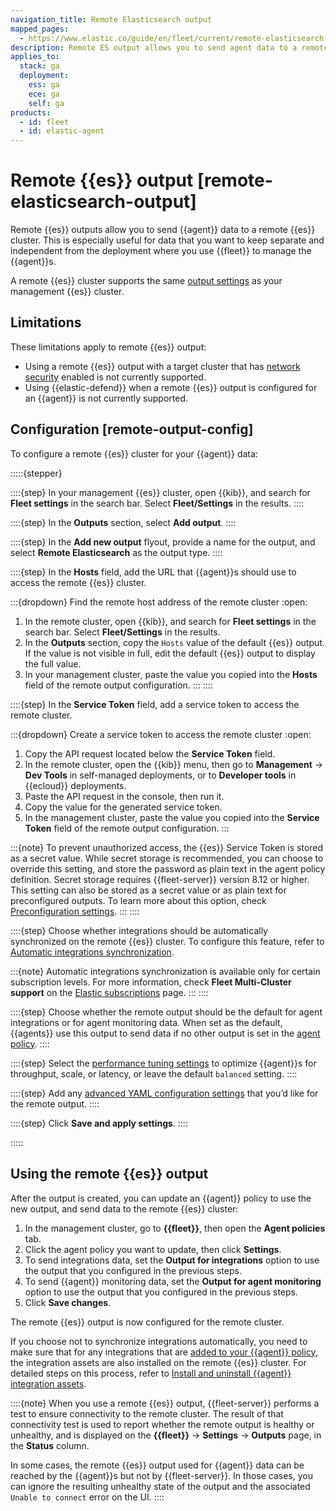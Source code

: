 ```yaml
---
navigation_title: Remote Elasticsearch output
mapped_pages:
  - https://www.elastic.co/guide/en/fleet/current/remote-elasticsearch-output.html
description: Remote ES output allows you to send agent data to a remote cluster, keeping data separate and independent from the deployment where you use Fleet.
applies_to:
  stack: ga
  deployment:
    ess: ga
    ece: ga
    self: ga
products:
  - id: fleet
  - id: elastic-agent
---
```


# Remote {{es}} output [remote-elasticsearch-output]

Remote {{es}} outputs allow you to send {{agent}} data to a remote {{es}} cluster. This is especially useful for data that you want to keep separate and independent from the deployment where you use {{fleet}} to manage the {{agent}}s.

A remote {{es}} cluster supports the same [output settings](/reference/fleet/es-output-settings.md) as your management {{es}} cluster.

## Limitations

These limitations apply to remote {{es}} output:

* Using a remote {{es}} output with a target cluster that has [network security](/deploy-manage/security/network-security.md) enabled is not currently supported.
* Using {{elastic-defend}} when a remote {{es}} output is configured for an {{agent}} is not currently supported.

## Configuration [remote-output-config]

To configure a remote {{es}} cluster for your {{agent}} data:

:::::{stepper}

::::{step}
In your management {{es}} cluster, open {{kib}}, and search for **Fleet settings** in the search bar. Select **Fleet/Settings** in the results.
::::

::::{step}
In the **Outputs** section, select **Add output**.
::::

::::{step}
In the **Add new output** flyout, provide a name for the output, and select **Remote Elasticsearch** as the output type.
::::

::::{step}
In the **Hosts** field, add the URL that {{agent}}s should use to access the remote {{es}} cluster.

:::{dropdown} Find the remote host address of the remote cluster
:open:
1. In the remote cluster, open {{kib}}, and search for **Fleet settings** in the search bar. Select **Fleet/Settings** in the results.
2. In the **Outputs** section, copy the `Hosts` value of the default {{es}} output. If the value is not visible in full, edit the default  {{es}} output to display the full value.
3. In your management cluster, paste the value you copied into the **Hosts** field of the remote output configuration.
:::
::::

::::{step}
In the **Service Token** field, add a service token to access the remote cluster.

:::{dropdown} Create a service token to access the remote cluster
:open:
1. Copy the API request located below the **Service Token** field.
2. In the remote cluster, open the {{kib}} menu, then go to **Management** → **Dev Tools** in self-managed deployments, or to **Developer tools** in {{ecloud}} deployments.
3. Paste the API request in the console, then run it.
4. Copy the value for the generated service token.
5. In the management cluster, paste the value you copied into the **Service Token** field of the remote output configuration.
:::

:::{note}
To prevent unauthorized access, the {{es}} Service Token is stored as a secret value. While secret storage is recommended, you can choose to override this setting, and store the password as plain text in the agent policy definition. Secret storage requires {{fleet-server}} version 8.12 or higher. This setting can also be stored as a secret value or as plain text for preconfigured outputs. To learn more about this option, check [Preconfiguration settings](kibana://reference/configuration-reference/fleet-settings.md#_preconfiguration_settings_for_advanced_use_cases).
:::
::::

::::{step}
Choose whether integrations should be automatically synchronized on the remote {{es}} cluster. To configure this feature, refer to [Automatic integrations synchronization](/reference/fleet/automatic-integrations-synchronization.md).

:::{note}
Automatic integrations synchronization is available only for certain subscription levels. For more information, check **Fleet Multi-Cluster support** on the [Elastic subscriptions](https://www.elastic.co/subscriptions) page.
:::
::::

::::{step}
Choose whether the remote output should be the default for agent integrations or for agent monitoring data. When set as the default, {{agents}} use this output to send data if no other output is set in the [agent policy](/reference/fleet/agent-policy.md).
::::

::::{step}
Select the [performance tuning settings](/reference/fleet/es-output-settings.md#es-output-settings-performance-tuning-settings) to optimize {{agent}}s for throughput, scale, or latency, or leave the default `balanced` setting.
::::

::::{step}
Add any [advanced YAML configuration settings](/reference/fleet/es-output-settings.md#es-output-settings-yaml-config) that you’d like for the remote output.
::::

::::{step}
Click **Save and apply settings**.
::::

:::::

## Using the remote {{es}} output

After the output is created, you can update an {{agent}} policy to use the new output, and send data to the remote {{es}} cluster:

1. In the management cluster, go to **{{fleet}}**, then open the **Agent policies** tab.
2. Click the agent policy you want to update, then click **Settings**.
3. To send integrations data, set the **Output for integrations** option to use the output that you configured in the previous steps.
4. To send {{agent}} monitoring data, set the **Output for agent monitoring** option to use the output that you configured in the previous steps.
5. Click **Save changes**.

The remote {{es}} output is now configured for the remote cluster.

If you choose not to synchronize integrations automatically, you need to make sure that for any integrations that are [added to your {{agent}} policy](/reference/fleet/add-integration-to-policy.md), the integration assets are also installed on the remote {{es}} cluster. For detailed steps on this process, refer to [Install and uninstall {{agent}} integration assets](/reference/fleet/install-uninstall-integration-assets.md).

::::{note}
When you use a remote {{es}} output, {{fleet-server}} performs a test to ensure connectivity to the remote cluster. The result of that connectivity test is used to report whether the remote output is healthy or unhealthy, and is displayed on the **{{fleet}}** → **Settings** → **Outputs** page, in the **Status** column.

In some cases, the remote {{es}} output used for {{agent}} data can be reached by the {{agent}}s but not by {{fleet-server}}. In those cases, you can ignore the resulting unhealthy state of the output and the associated `Unable to connect` error on the UI.
::::